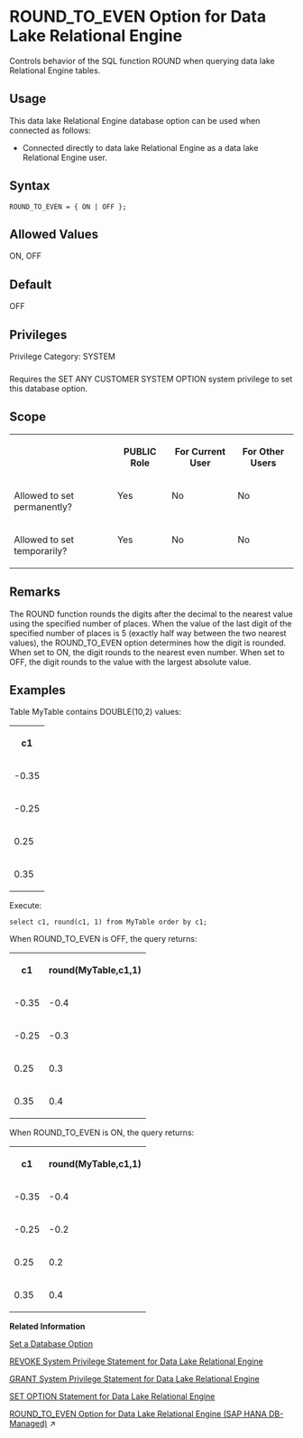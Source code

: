 <!-- loioa27d00e384f210158811cdeec5401d23 -->

# ROUND\_TO\_EVEN Option for Data Lake Relational Engine

Controls behavior of the SQL function ROUND when querying data lake Relational Engine tables.



<a name="loioa27d00e384f210158811cdeec5401d23__section_fq2_gpq_znb"/>

## Usage

This data lake Relational Engine database option can be used when connected as follows:

-   Connected directly to data lake Relational Engine as a data lake Relational Engine user.



<a name="loioa27d00e384f210158811cdeec5401d23__round_to_even_syntax1"/>

## Syntax

```
ROUND_TO_EVEN = { ON | OFF };
```



<a name="loioa27d00e384f210158811cdeec5401d23__round_to_even_values1"/>

## Allowed Values

ON, OFF



<a name="loioa27d00e384f210158811cdeec5401d23__round_to_even_default1"/>

## Default

OFF



<a name="loioa27d00e384f210158811cdeec5401d23__round_to_even_priv1"/>

## Privileges

Privilege Category: SYSTEM



### 

Requires the SET ANY CUSTOMER SYSTEM OPTION system privilege to set this database option.



<a name="loioa27d00e384f210158811cdeec5401d23__round_to_even_scope1"/>

## Scope


<table>
<tr>
<th valign="top">

 

</th>
<th valign="top">

PUBLIC Role

</th>
<th valign="top">

For Current User

</th>
<th valign="top">

For Other Users

</th>
</tr>
<tr>
<td valign="top">

Allowed to set permanently?

</td>
<td valign="top">

Yes

</td>
<td valign="top">

No

</td>
<td valign="top">

No

</td>
</tr>
<tr>
<td valign="top">

Allowed to set temporarily?

</td>
<td valign="top">

Yes

</td>
<td valign="top">

No

</td>
<td valign="top">

No

</td>
</tr>
</table>



<a name="loioa27d00e384f210158811cdeec5401d23__round_to_even_remarks1"/>

## Remarks

The ROUND function rounds the digits after the decimal to the nearest value using the specified number of places. When the value of the last digit of the specified number of places is 5 \(exactly half way between the two nearest values\), the ROUND\_TO\_EVEN option determines how the digit is rounded. When set to ON, the digit rounds to the nearest even number. When set to OFF, the digit rounds to the value with the largest absolute value.



<a name="loioa27d00e384f210158811cdeec5401d23__round_to_even_examples1"/>

## Examples

Table MyTable contains DOUBLE\(10,2\) values:


<table>
<tr>
<th valign="top">

c1

</th>
</tr>
<tr>
<td valign="top">

\-0.35

</td>
</tr>
<tr>
<td valign="top">

\-0.25

</td>
</tr>
<tr>
<td valign="top">

0.25

</td>
</tr>
<tr>
<td valign="top">

0.35

</td>
</tr>
</table>

Execute:

```
select c1, round(c1, 1) from MyTable order by c1;
```

When ROUND\_TO\_EVEN is OFF, the query returns:


<table>
<tr>
<th valign="top">

c1

</th>
<th valign="top">

round\(MyTable,c1,1\)

</th>
</tr>
<tr>
<td valign="top">

\-0.35

</td>
<td valign="top">

\-0.4

</td>
</tr>
<tr>
<td valign="top">

\-0.25

</td>
<td valign="top">

\-0.3

</td>
</tr>
<tr>
<td valign="top">

0.25

</td>
<td valign="top">

0.3

</td>
</tr>
<tr>
<td valign="top">

0.35

</td>
<td valign="top">

0.4

</td>
</tr>
</table>

When ROUND\_TO\_EVEN is ON, the query returns:


<table>
<tr>
<th valign="top">

c1

</th>
<th valign="top">

round\(MyTable,c1,1\)

</th>
</tr>
<tr>
<td valign="top">

\-0.35

</td>
<td valign="top">

\-0.4

</td>
</tr>
<tr>
<td valign="top">

\-0.25

</td>
<td valign="top">

\-0.2

</td>
</tr>
<tr>
<td valign="top">

0.25

</td>
<td valign="top">

0.2

</td>
</tr>
<tr>
<td valign="top">

0.35

</td>
<td valign="top">

0.4

</td>
</tr>
</table>

**Related Information**  


[Set a Database Option](set-a-database-option-0dcb893.md "You set options with the SET OPTION statement.")

[REVOKE System Privilege Statement for Data Lake Relational Engine](../080-sql-statements/revoke-system-privilege-statement-for-data-lake-relational-engine-a3eadda.md "Removes specific system privileges from specific users and the right to administer the privilege.")

[GRANT System Privilege Statement for Data Lake Relational Engine](../080-sql-statements/grant-system-privilege-statement-for-data-lake-relational-engine-a3dfcb0.md "Grants specific system privileges to users or roles, with or without administrative rights.")

[SET OPTION Statement for Data Lake Relational Engine](../080-sql-statements/set-option-statement-for-data-lake-relational-engine-a625da7.md "Changes options that affect the behavior of the database and its compatibility with Transact-SQL. Setting the value of an option can change the behavior for all users or an individual user, in either a temporary or permanent scope.")

[ROUND_TO_EVEN Option for Data Lake Relational Engine (SAP HANA DB-Managed)](https://help.sap.com/viewer/a898e08b84f21015969fa437e89860c8/2023_4_QRC/en-US/a9bc41c21e7a44b39e48a3bed69742e5.html "Controls behavior of the SQL function ROUND when querying data lake Relational Engine tables.") :arrow_upper_right:

